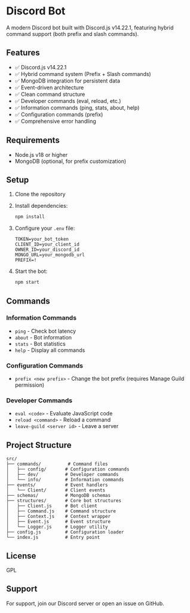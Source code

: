 # Discord Bot

A modern Discord bot built with Discord.js v14.22.1, featuring hybrid command support (both prefix and slash commands).

## Features

- ✅ Discord.js v14.22.1
- ✅ Hybrid command system (Prefix + Slash commands)
- ✅ MongoDB integration for persistent data
- ✅ Event-driven architecture
- ✅ Clean command structure
- ✅ Developer commands (eval, reload, etc.)
- ✅ Information commands (ping, stats, about, help)
- ✅ Configuration commands (prefix)
- ✅ Comprehensive error handling

## Requirements

- Node.js v18 or higher
- MongoDB (optional, for prefix customization)

## Setup

1. Clone the repository
2. Install dependencies:
   ```bash
   npm install
   ```

3. Configure your `.env` file:
   ```env
   TOKEN=your_bot_token
   CLIENT_ID=your_client_id
   OWNER_ID=your_discord_id
   MONGO_URL=your_mongodb_url
   PREFIX=!
   ```

4. Start the bot:
   ```bash
   npm start
   ```

## Commands

### Information Commands
- `ping` - Check bot latency
- `about` - Bot information
- `stats` - Bot statistics
- `help` - Display all commands

### Configuration Commands
- `prefix <new prefix>` - Change the bot prefix (requires Manage Guild permission)

### Developer Commands
- `eval <code>` - Evaluate JavaScript code
- `reload <command>` - Reload a command
- `leave-guild <server id>` - Leave a server

## Project Structure

```
src/
├── commands/          # Command files
│   ├── config/       # Configuration commands
│   ├── dev/          # Developer commands
│   └── info/         # Information commands
├── events/           # Event handlers
│   └── Client/       # Client events
├── schemas/          # MongoDB schemas
├── structures/       # Core bot structures
│   ├── Client.js     # Bot client
│   ├── Command.js    # Command structure
│   ├── Context.js    # Context wrapper
│   ├── Event.js      # Event structure
│   └── Logger.js     # Logger utility
├── config.js         # Configuration loader
└── index.js          # Entry point
```

## License

GPL

## Support

For support, join our Discord server or open an issue on GitHub.
